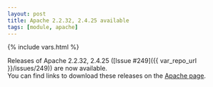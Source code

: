 ```yaml
---
layout: post
title: Apache 2.2.32, 2.4.25 available
tags: [module, apache]
---
```

{% include vars.html %}

Releases of Apache 2.2.32, 2.4.25 ([Issue #249]({{ var_repo_url }}/issues/249)) are now available.<br />
You can find links to download these releases on the [Apache page](/modules/apache).